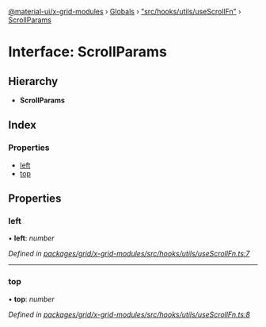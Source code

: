 [@material-ui/x-grid-modules](../README.md) › [Globals](../globals.md) › ["src/hooks/utils/useScrollFn"](../modules/_src_hooks_utils_usescrollfn_.md) › [ScrollParams](_src_hooks_utils_usescrollfn_.scrollparams.md)

# Interface: ScrollParams

## Hierarchy

* **ScrollParams**

## Index

### Properties

* [left](_src_hooks_utils_usescrollfn_.scrollparams.md#left)
* [top](_src_hooks_utils_usescrollfn_.scrollparams.md#top)

## Properties

###  left

• **left**: *number*

*Defined in [packages/grid/x-grid-modules/src/hooks/utils/useScrollFn.ts:7](https://github.com/mui-org/material-ui-x/blob/a679779/packages/grid/x-grid-modules/src/hooks/utils/useScrollFn.ts#L7)*

___

###  top

• **top**: *number*

*Defined in [packages/grid/x-grid-modules/src/hooks/utils/useScrollFn.ts:8](https://github.com/mui-org/material-ui-x/blob/a679779/packages/grid/x-grid-modules/src/hooks/utils/useScrollFn.ts#L8)*
